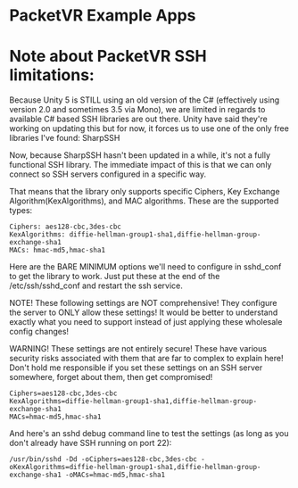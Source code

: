 # PacketVR Example Apps 

# Note about PacketVR SSH limitations:

Because Unity 5 is STILL using an old version of the C# (effectively using version 2.0 and sometimes 3.5 via Mono), we are limited in regards to available C# based SSH libraries are out there. Unity have said they're working on updating this but for now, it forces us to use one of the only free libraries I've found: SharpSSH

Now, because SharpSSH hasn't been updated in a while, it's not a fully functional SSH library. The immediate impact of this is that we can only connect so SSH servers configured in a specific way.

That means that the library only supports specific Ciphers, Key Exchange Algorithm(KexAlgorithms), and MAC algorithms. These are the supported types:

```
Ciphers: aes128-cbc,3des-cbc
KexAlgorithms: diffie-hellman-group1-sha1,diffie-hellman-group-exchange-sha1
MACs: hmac-md5,hmac-sha1
```

Here are the BARE MINIMUM options we'll need to configure in sshd_conf to get the library to work. Just put these at the end of the /etc/ssh/sshd_conf and restart the ssh service.

NOTE! These following settings are NOT comprehensive! They configure the server to ONLY allow these settings! It would be better to understand exactly what you need to support instead of just applying these wholesale config changes!

WARNING! These settings are not entirely secure! These have various security risks associated with them that are far to complex to explain here! Don't hold me responsible if you set these settings on an SSH server somewhere, forget about them, then get compromised! 

```
Ciphers=aes128-cbc,3des-cbc
KexAlgorithms=diffie-hellman-group1-sha1,diffie-hellman-group-exchange-sha1
MACs=hmac-md5,hmac-sha1
```

And here's an sshd debug command line to test the settings (as long as you don't already have SSH running on port 22):

```
/usr/bin/sshd -Dd -oCiphers=aes128-cbc,3des-cbc -oKexAlgorithms=diffie-hellman-group1-sha1,diffie-hellman-group-exchange-sha1 -oMACs=hmac-md5,hmac-sha1
```